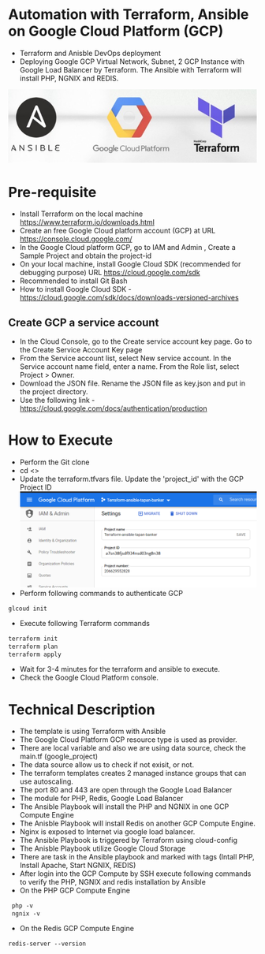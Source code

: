 # Automation with Terraform, Ansible on Google Cloud Platform (GCP) 
-  Terraform and Anisble DevOps deployment
- Deploying Google GCP Virtual Network, Subnet, 2 GCP Instance with Google Load Balancer by Terraform. The Ansible with Terraform will install PHP, NGNIX and REDIS.

![Deployment](docs/gcp-terraform-ansible.jpeg)

# Pre-requisite
- Install Terraform on the local machine https://www.terraform.io/downloads.html
- Create an free Google Cloud platform account (GCP) at URL https://console.cloud.google.com/
- In the Google Cloud platform GCP, go to IAM and Admin , Create a Sample Project and obtain the project-id
- On your local machine, install Google Cloud SDK (recommended for debugging purpose) URL https://cloud.google.com/sdk 
- Recommended to install Git Bash
- How to install Google Cloud SDK - https://cloud.google.com/sdk/docs/downloads-versioned-archives
 
 ## Create GCP a service account
- In the Cloud Console, go to the Create service account key page. Go to the Create Service Account Key page
- From the Service account list, select New service account. In the Service account name field, enter a name. From the Role list, select Project > Owner.
- Download the JSON file. Rename the JSON file as key.json and put in the project directory. 
- Use the following link - https://cloud.google.com/docs/authentication/production

# How to Execute
- Perform the Git clone
- cd <<project-directory>>
- Update the terraform.tfvars file. Update the 'project_id' with the GCP Project ID
 ![Project ID](docs/project-id-gcp.png)
- Perform following commands to authenticate GCP
 ```
 glcoud init 
 ```
 - Execute following Terraform commands
 
 ```
 terraform init
 terraform plan
 terraform apply
 ```
 
 - Wait for 3-4 minutes for the terraform and ansible to execute.
 - Check the Google Cloud Platform console.
 
# Technical Description

- The template is using Terraform with Ansible
- The Google Cloud Platform GCP resource type is used as provider. 
- There are local variable and also we are using data source, check the main.tf (google_project)
- The data source allow us to check if not exisit, or not. 
- The terraform templates creates 2 managed instance groups that can use autoscaling.
- The port 80 and 443 are open through the Google Load Balancer 
- The module for PHP, Redis, Google Load Balancer
- The Ansible Playbook will install the PHP and NGNIX in one GCP Compute Engine
- The Anisble Playbook will install Redis on another GCP Compute Engine.
- Nginx is exposed to Internet via google load balancer.
- The Ansible Playbook is triggered by Terraform using cloud-config
- The Anisble Playbook utilize Google Cloud Storage
- There are task in the Ansible playbook and marked with tags (Intall PHP, Install Apache, Start NGNIX, REDIS)
 - After login into the GCP Compute by SSH  execute following commands to verify the PHP, NGNIX and redis installation by Ansible
- On the PHP GCP Compute Engine

```
 php -v
 ngnix -v 
 ```
- On the Redis GCP Compute Engine

 ```
 redis-server --version
 ```
